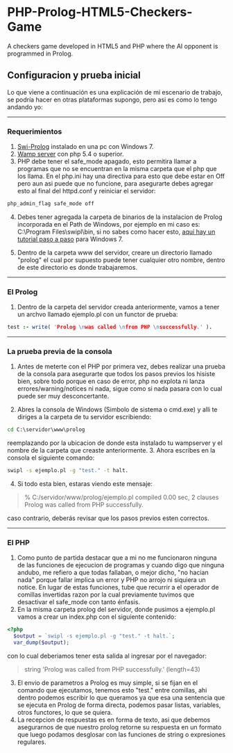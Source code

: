 PHP-Prolog-HTML5-Checkers-Game
========

A checkers game developed in HTML5 and PHP where the AI opponent is programmed in Prolog.

## Configuracion y prueba inicial
Lo que viene a continuación es una explicación de mi escenario de trabajo, se podría hacer en otras plataformas supongo, pero asi es como lo tengo andando yo:

---

### Requerimientos
1. [Swi-Prolog](http://www.swi-prolog.org/Download.html) instalado en una pc con Windows 7.
2. [Wamp server](http://www.wampserver.com/) con php 5.4 o superior.
3. PHP debe tener el safe_mode apagado, esto permitira llamar a programas que no se encuentran en la misma carpeta que el php que los llama. En el php.ini hay una directiva para esto que debe estar en Off pero aun asi puede que no funcione, para asegurarte debes agregar esto al final del httpd.conf y reiniciar el servidor:

```apache
php_admin_flag safe_mode off
```

4. Debes tener agregada la carpeta de binarios de la instalacion de Prolog incorporada en el Path de Windows, por ejemplo en mi caso es: C:\Program Files\swipl\bin, si no sabes como hacer esto, [aquí hay un tutorial paso a paso](http://furniman.blogspot.com.ar/2012/02/anadir-un-directorio-al-path-del.html) para Windows 7.

5. Dentro de la carpeta www del servidor, creare un directorio llamado "prolog" el cual por supuesto puede tener cualquier otro nombre, dentro de este directorio es donde trabajaremos.

---

### El Prolog

1. Dentro de la carpeta del servidor creada anteriormente, vamos a tener un archvo llamado ejemplo.pl con un functor de prueba:

```prolog
test :- write( 'Prolog \nwas called \nfrom PHP \nsuccessfully.' ).
```

---

### La prueba previa de la consola

1. Antes de meterte con el PHP por primera vez, debes realizar una prueba de la consola para asegurarte que todos los pasos previos los hisiste bien, sobre todo porque en caso de error, php no explota ni lanza errores/warning/notices ni nada, sigue como si nada pasara con lo cual puede ser muy desconcertante.

2. Abres la consola de Windows (Simbolo de sistema o cmd.exe) y alli te diriges a la carpeta de tu servidor escribiendo:

```bat
cd C:\servidor\www\prolog
```
 
reemplazando por la ubicacion de donde esta instalado tu wampserver y el nombre de la carpeta que creaste anteriormente.
3. Ahora escribes en la consola el siguiente comando:

```bat
swipl -s ejemplo.pl -g "test." -t halt.
``` 

4. Si todo esta bien, estaras viendo este mensaje:


> % C:/servidor/www/prolog/ejemplo.pl compiled 0.00 sec, 2 clauses
Prolog
was called
from PHP
successfully.

caso contrario, deberás revisar que los pasos previos esten correctos.

---

### El PHP
1. Como punto de partida destacar que a mi no me funcionaron ninguna de las funciones de ejecucion de programas y cuando digo que ninguna andubo, me refiero a que todas fallaban, o mejor dicho, "no hacian nada" porque fallar implica un error y PHP no arrojo ni siquiera un notice.
En lugar de estas funciones, tube que recurrir a el operador de comillas invertidas razon por la cual previamente tuvimos que desactivar el safe_mode con tanto énfasis.
2. En la misma carpeta prolog del servidor, donde pusimos a ejemplo.pl vamos a crear un index.php con el siguiente contenido:

```php
<?php  
  $output = `swipl -s ejemplo.pl -g "test." -t halt.`;
  var_dump($output);
```
con lo cual deberiamos tener esta salida al ingresar por el navegador:

> string 'Prolog 
was called 
from PHP 
successfully.' (length=43)

3. El envio de parametros a Prolog es muy simple, si se fijan en el comando que ejecutamos, tenemos esto "test." entre comillas, ahi dentro podemos escribir lo que queramos ya que esa una sentencia que se ejecuta en Prolog de forma directa, podemos pasar listas, variables, otros functores, lo que se quiera.
4. La recepcion de respuestas es en forma de texto, asi que debemos asegurarnos de que nuestro prolog retorne su respuesta en un formato que luego podamos desglosar con las funciones de string o expresiones regulares.
